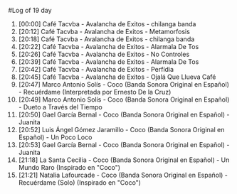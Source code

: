 #Log of 19 day

1. [00:00] Café Tacvba - Avalancha de Exitos - chilanga banda
1. [20:12] Café Tacvba - Avalancha de Exitos - Metamorfosis
1. [20:18] Café Tacvba - Avalancha de Exitos - chilanga banda
1. [20:22] Café Tacvba - Avalancha de Exitos - Alarmala De Tos
1. [20:26] Café Tacvba - Avalancha de Exitos - No Controles
1. [20:39] Café Tacvba - Avalancha de Exitos - Alarmala De Tos
1. [20:42] Café Tacvba - Avalancha de Exitos - Perfídia
1. [20:45] Café Tacvba - Avalancha de Exitos - Ojalá Que Llueva Café
1. [20:47] Marco Antonio Solís - Coco (Banda Sonora Original en Español) - Recuérdame (Interpretada por Ernesto De la Cruz)
1. [20:49] Marco Antonio Solís - Coco (Banda Sonora Original en Español) - Dueto a Través del Tiempo
1. [20:50] Gael García Bernal - Coco (Banda Sonora Original en Español) - Juanita
1. [20:52] Luis Ángel Gómez Jaramillo - Coco (Banda Sonora Original en Español) - Un Poco Loco
1. [20:53] Gael García Bernal - Coco (Banda Sonora Original en Español) - Juanita
1. [21:18] La Santa Cecilia - Coco (Banda Sonora Original en Español) - Un Mundo Raro (Inspirado en "Coco")
1. [21:21] Natalia Lafourcade - Coco (Banda Sonora Original en Español) - Recuérdame (Solo) (Inspirado en "Coco")
